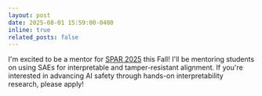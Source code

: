 ```yaml
---
layout: post
date: 2025-08-01 15:59:00-0400
inline: true
related_posts: false
---
```


I'm excited to be a mentor for [SPAR 2025](https://sparai.org/) this Fall! I'll be mentoring students on using SAEs for interpretable and tamper-resistant alignment. If you're interested in advancing AI safety through hands-on interpretability research, please apply!